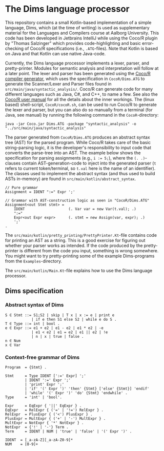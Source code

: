 # The Dims language processor

This repository contains a small Kotlin-based implementation of a simple language, Dims, which (at the time of writing) is used as supplementary material for the Languages and Compilers course at Aalborg University. This code has been developed in Jetbrains IntelliJ while using the Coco/R plugin by "Thomas Salzinger" which provides code-highlighting and basic error-checking of Coco/R specifications (i.e., `.ATG`-files). Note that Kotlin is based on Java and that Kotlin can use native Java-code.

Currently, the Dims language processor implements a lexer, parser, and pretty-printer. Modules for semantic analysis and interpretation will follow at a later point. The lexer and parser has been generated using the [Coco/R compiler generator](https://ssw.jku.at/Research/Projects/Coco/), which uses the specification in `CocoR/Dims.ATG` to generate the Scanner/Lexer and Parser files found in `src/main/java/syntactic_analysis/`. Coco/R can generate code for many different languages such as Java, C#, and C++, to name a few. See also the [Coco/R user manual](https://ssw.jku.at/Research/Projects/Coco/Doc/UserManual.pdf) for all the details about the inner workings. The (linux based) shell-script, `CocoR/cocoR.sh`, can be used to run Coco/R to generate the lexer and parser, but you can also do so manually from a terminal (for Java, see manual) by running the following command in the `CocoR`-directory:

`java -jar Coco.jar Dims.ATG -package "syntactic_analysis" -o "../src/main/java/syntactic_analysis"`

The parser generated from `CocoR/Dims.ATG` produces an abstract syntax tree (AST) for the parsed program. While Coco/R takes care of the basic string-parsing logic, it is the developer's responsibility to input code that converts the parse-tree into an AST. The example below shows the specification for parsing assignments (e.g., `i := 5;`), where the `(. .)`-clauses contain AST-generation-code to inject into the generated parser (`t` refers to current token/terminal, so `t.val` here is the name of an identifier). The classes used to implement the abstract syntax (and thus used to build ASTs in-memory) are found in `src/main/kotlin/abstract_syntax`.

```
// Pure grammar
Assignment = IDENT ":=" Expr ';'
 
// Grammar with AST-construction logic as seen in "CocoR/Dims.ATG"
Assignment<out Stmt stmt> =
    IDENT                    (. Var var = new Var(t.val); .)
    ":="
    Expr<out Expr expr>      (. stmt = new Assign(var, expr); .)
    ';'                           
.
```

The `src/main/kotlin/pretty_printing/PrettyPrinter.Kt`-file contains code for printing an AST as a string. This is a good exercise for figuring out whether your parser works as intended. If the code produced by the pretty-printer is different from the code you input, something is wrong somewhere. You might want to try pretty-printing some of the example Dims-programs from the `Examples`-directory.

The `src/main/kotlin/Main.Kt`-file explains how to use the Dims language processor.

## Dims specification

### Abstract syntax of Dims
```
S ∈ Stmt ::= S1;S2 | skip | T x | x := e | print e 
            | if e then S1 else S2 | while e do S .
T ∈ Type ::= int | bool .
e ∈ Expr ::= e1 + e2 | e1 - e2 | e1 * e2 | -e 
            | e1 < e2 | e1 = e2 | e1 || e2 | !e 
            | n | x | true | false .
n ∈ Num
x ∈ Var
```

### Context-free grammar of Dims
```
Program  = {Stmt} .

Stmt     = Type IDENT [':=' Expr] ';' 
         | IDENT ':=' Expr ';' 
         | 'print' Expr ';'
         | 'if' '(' Expr ')' 'then' {Stmt} ['else' {Stmt}] 'endif' 
         | 'while' '(' Expr ')' 'do' {Stmt} 'endwhile' .
Type     = 'int' | 'bool'.

Expr     = EqExpr { '||' EqExpr } .
EqExpr   = RelExpr { ('=' | '!=') RelExpr } .
RelExpr  = PlusExpr { ('<') PlusExpr } .
PlusExpr = MultExpr { ('+' | '-') MultExpr } .
MultExpr = NotExpr { '*' NotExpr } .
NotExpr  = {'!' | '-'} Term .
Term     = IDENT | NUM | 'true' | 'false' | '(' Expr ')' .

IDENT  = [_a-zA-Z][_a-zA-Z0-9]*
NUM    = [0-9]+
```


